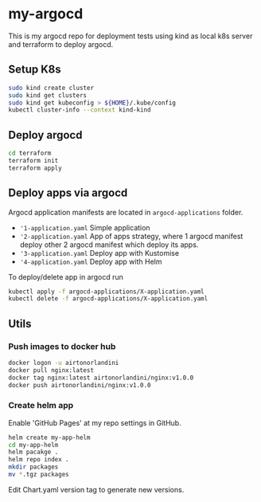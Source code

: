 # my-argocd
This is my argocd repo for deployment tests using kind as local k8s server and terraform to deploy argocd.

## Setup K8s
```sh
sudo kind create cluster
sudo kind get clusters
sudo kind get kubeconfig > ${HOME}/.kube/config
kubectl cluster-info --context kind-kind
```

## Deploy argocd
```sh
cd terraform
terraform init
terraform apply
```

## Deploy apps via argocd
Argocd application manifests are located in `argocd-applications` folder.

* `'1-application.yaml` Simple application
* `'2-application.yaml` App of apps strategy, where 1 argocd manifest deploy other 2 argocd manifest which deploy its apps.
* `'3-application.yaml` Deploy app with Kustomise
* `'4-application.yaml` Deploy app with Helm

To deploy/delete app in argocd run
```sh
kubectl apply -f argocd-applications/X-application.yaml
kubectl delete -f argocd-applications/X-application.yaml
```

## Utils
### Push images to docker hub
```sh
docker logon -u airtonorlandini
docker pull nginx:latest
docker tag nginx:latest airtonorlandini/nginx:v1.0.0
docker push airtonorlandini/nginx:v1.0.0
```

### Create helm app
Enable 'GitHub Pages' at my repo settings in GitHub.
```sh
helm create my-app-helm
cd my-app-helm
helm pacakge .
helm repo index . 
mkdir packages
mv *.tgz packages
```
Edit Chart.yaml version tag to generate new versions. 



